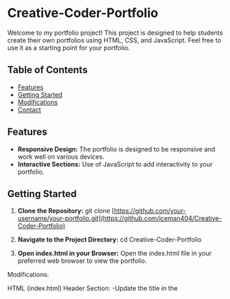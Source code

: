 # Creative-Coder-Portfolio

Welcome to my portfolio project! This project is designed to help students create their own portfolios using HTML, CSS, and JavaScript. Feel free to use it as a starting point for your portfolio.

## Table of Contents
- [Features](#features)
- [Getting Started](#getting-started)
- [Modifications](#modifications)
- [Contact](#contact)

## Features

- **Responsive Design:** The portfolio is designed to be responsive and work well on various devices.
- **Interactive Sections:** Use of JavaScript to add interactivity to your portfolio.

## Getting Started

1. **Clone the Repository:**
   git clone [https://github.com/your-username/your-portfolio.git](https://github.com/iceman404/Creative-Coder-Portfolio)
   
2. **Navigate to the Project Directory:**
   cd Creative-Coder-Portfolio
   
3. **Open index.html in your Browser:**
   Open the index.html file in your preferred web browser to view the portfolio.


Modifications:

HTML (index.html)
Header Section:
  -Update the title in the <title> tag.
  -Add your name or your project name in the <h1> tag.
  -Update or add navigation links in the <nav> section.

About Me Section:
  -Replace relevant tags with your personal information.

Projects Section:
  -Update project details, images, and links.
  -You can add or remove projects as needed.

Contact Section:
  -Update your contact information or social media links in relevant places.

CSS (styles.css)
  Styles:
    -Customize the styles to match your design preferences. All styles are internal for ease of customization, except the one used by particle.js which is in css/ directory.
    
JavaScript (script.js)
  Scripts:
    -All functions are in internal scripts for ease of use, except for particle.js which is in the parent directory.
    
  Interactive Elements:
    -Add or modify JavaScript functions to enhance interactivity.

Contact:
  -If you have any questions or need further assistance, feel free to reach out:

Name: [John Subba]
Email: [johnsubba404@gmail.com]
LinkedIn: [Your LinkedIn Profile]
Twitter: [Your Twitter Handle]
